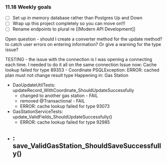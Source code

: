 ### 11.18 Weekly goals 
- [ ] Set up in memory database rather than Postgres Up and Down
- [ ] Wrap up this project completely so you can move on!!!
- [ ] Rename endpoints to plural re [[Modern API Development]]

Open question - should I create a converter method for the update method? to catch user errors on entering information? Or give a warning for the type issue? 

TESTING - the issue with the connection is I was opening a connecting each time. I needed to do it all on the same connection 
Issue now: 
Cache lookup failed for type 89353 - Coordinate
PSQLException: ERROR: cached plan must not change result type
Happening in: Gas Station 
- DaoUpdateUtilTests: updateRecord_WithCoordinate_ShouldUpdateSuccessfully
	- changed to another gas station - FAIL
	- removed @Transactional - FAIL
	- ERROR: cache lookup failed for type 93073
- GasStationServiceTests: update_ValidFields_ShouldUpdateSuccessfully()
	- ERROR: cache lookup failed for type 92985
- : save_ValidGasStation_ShouldSaveSuccessfully()
	- 

